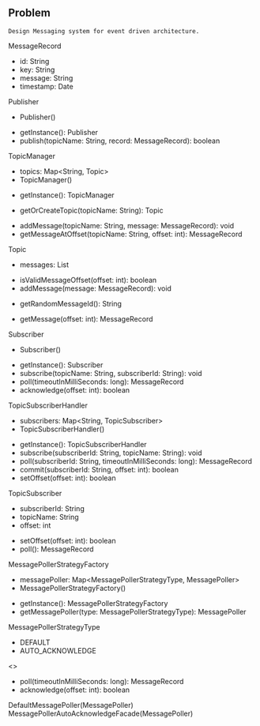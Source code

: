 ## Problem
    Design Messaging system for event driven architecture.

MessageRecord
- id: String
- key: String
- message: String
- timestamp: Date

Publisher
- Publisher()
+ <n>getInstance(): Publisher</n>
+ publish(topicName: String, record: MessageRecord): boolean

TopicManager
- topics: Map<String, Topic>
- TopicManager()
+ <n>getInstance(): TopicManager</n>
- getOrCreateTopic(topicName: String): Topic
+ addMessage(topicName: String, message: MessageRecord): void
+ getMessageAtOffset(topicName: String, offset: int): MessageRecord

Topic
- messages: List<MessageRecord>
+ isValidMessageOffset(offset: int): boolean
+ addMessage(message: MessageRecord): void
- getRandomMessageId(): String
+ getMessage(offset: int): MessageRecord

Subscriber
- Subscriber()
+ <n>getInstance(): Subscriber</n>
+ subscribe(topicName: String, subscriberId: String): void
+ poll(timeoutInMilliSeconds: long): MessageRecord
+ acknowledge(offset: int): boolean

TopicSubscriberHandler
- subscribers: Map<String, TopicSubscriber>
- TopicSubscriberHandler()
+ <n>getInstance(): TopicSubscriberHandler</n>
+ subscribe(subscriberId: String, topicName: String): void
+ poll(subscriberId: String, timeoutInMilliSeconds: long): MessageRecord
+ commit(subscriberId: String, offset: int): boolean
+ setOffset(offset: int): boolean

TopicSubscriber
- subscriberId: String
- topicName: String
- offset: int
+ setOffset(offset: int): boolean
+ poll(): MessageRecord

MessagePollerStrategyFactory
- messagePoller: Map<MessagePollerStrategyType, MessagePoller>
- MessagePollerStrategyFactory()
+ <n>getInstance(): MessagePollerStrategyFactory</n>
+ getMessagePoller(type: MessagePollerStrategyType): MessagePoller

MessagePollerStrategyType
+ DEFAULT
+ AUTO_ACKNOWLEDGE

<<MessagePoller>>
+ poll(timeoutInMilliSeconds: long): MessageRecord
+ acknowledge(offset: int): boolean

DefaultMessagePoller(MessagePoller)
MessagePollerAutoAcknowledgeFacade(MessagePoller)

